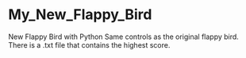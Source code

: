 # My_New_Flappy_Bird
New Flappy Bird with Python
Same controls as the original flappy bird.
There is a .txt file that contains the highest score.
